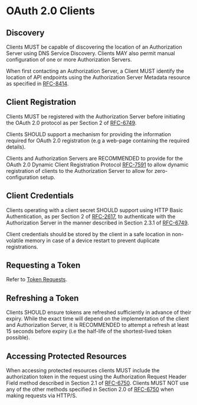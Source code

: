 # OAuth 2.0 Clients

## Discovery

Clients MUST be capable of discovering the location of an Authorization Server using DNS Service Discovery. Clients
MAY also permit manual configuration of one or more Authorization Servers.

When first contacting an Authorization Server, a Client MUST identify the location of API endpoints using the
Authorization Server Metadata resource as specified in [RFC-8414].

## Client Registration

Clients MUST be registered with the Authorization Server before initiating the OAuth 2.0 protocol as per Section 2
of [RFC-6749].

Clients SHOULD support a mechanism for providing the information required for OAuth 2.0 registration (e.g a web-page
containing the required details).

Clients and Authorization Servers are RECOMMENDED to provide for the OAuth 2.0 Dynamic Client Registration Protocol
[RFC-7591] to allow dynamic registration of clients to the Authorization Server to allow for zero-configuration setup.

## Client Credentials

Clients operating with a client secret SHOULD support using HTTP Basic Authentication, as per Section 2 of [RFC-2617], to authenticate with the Authorization Server in the manner described in Section 2.3.1 of
[RFC-6749].

Client credentials should be stored by the client in a safe location in non-volatile memory in case of a device restart to prevent 
duplicate registrations.

## Requesting a Token

Refer to [Token Requests](./4.2.%20-%20Token%20Requests.md).

## Refreshing a Token

Clients SHOULD ensure tokens are refreshed sufficiently in advance of their expiry. While the exact time will depend on the 
implementation of the client and Authorization Server, it is RECOMMENDED to attempt a refresh at least 15 seconds before expiry
(i.e the half-life of the shortest-lived token possible).

## Accessing Protected Resources

When accessing protected resources clients MUST include the authorization token in the request using the Authorization
Request Header Field method described in Section 2.1 of [RFC-6750]. Clients MUST NOT use any of the other
methods specified in Section 2.0 of [RFC-6750] when making requests via HTTP/S.


[RFC-2617]: https://tools.ietf.org/html/rfc2617 "HTTP Authentication: Basic and Digest Access Authentication"

[RFC-6749]: https://tools.ietf.org/html/rfc6749 "The OAuth 2.0 Authorization Framework"

[RFC-6750]: https://tools.ietf.org/html/rfc6750 "The OAuth 2.0 Authorization Framework: Bearer Token Usage"

[RFC-7591]: https://tools.ietf.org/html/rfc7591 "OAuth 2.0 Dynamic Client Registration Protocol"

[RFC-8414]: https://tools.ietf.org/html/rfc8414 "OAuth 2.0 Authorization Server Metadata"
